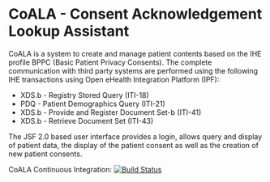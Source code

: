 # CoALA - Consent Acknowledgement Lookup Assistant

CoALA is a system to create and manage patient contents based on the 
IHE profile BPPC (Basic Patient Privacy Consents). 
The complete communication with third party systems are performed using 
the following IHE transactions using Open eHealth Integration Platform (IPF):

* XDS.b - Registry Stored Query (ITI-18)
* PDQ - Patient Demographics Query (ITI-21)
* XDS.b - Provide and Register Document Set-b (ITI-41)
* XDS.b - Retrieve Document Set (ITI-43)

The JSF 2.0 based user interface provides a login, allows query and display 
of patient data, the display of the patient consent as well as the creation
of new patient consents.

CoALA Continuous Integration: [![Build Status](https://buildhive.cloudbees.com/job/oehf/job/coala/badge/icon)](https://buildhive.cloudbees.com/job/oehf/job/coala/)